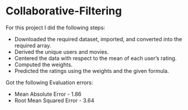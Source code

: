 # Collaborative-Filtering

For this project I did the following steps:
- Downloaded the required dataset, imported, and converted into the required array.
- Derived the unique users and movies.
- Centered the data with respect to the mean of each user’s rating.
- Computed the weights.
- Predicted the ratings using the weights and the given formula.

Got the following Evaluation errors:
- Mean Absolute Error - 1.86
- Root Mean Squared Error - 3.64
